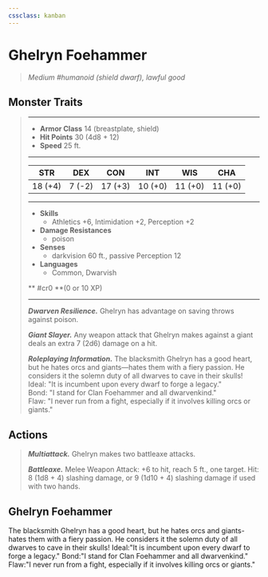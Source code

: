 ```yaml
---
cssclass: kanban
---
```


# Ghelryn Foehammer
>*Medium #humanoid (shield dwarf), lawful good*
## Monster Traits
>___
>- **Armor Class** 14 (breastplate, shield)
>- **Hit Points** 30 (4d8 + 12)
>- **Speed** 25 ft.
>___
>|STR|DEX|CON|INT|WIS|CHA|
>|:---:|:---:|:---:|:---:|:---:|:---:|
>|18 (+4)|7 (-2)|17 (+3)|10 (+0)|11 (+0)|11 (+0)|
>___
>- **Skills**
>	 - Athletics +6, Intimidation +2, Perception +2
>- **Damage Resistances**
>	 - poison
>- **Senses**
>	 - darkvision 60 ft., passive Perception 12
>- **Languages**
>	 - Common, Dwarvish
>
> ** #cr0 **(0 or 10 XP)
>___
>***Dwarven Resilience.*** Ghelryn has advantage on saving throws against poison.  
>
>***Giant Slayer.*** Any weapon attack that Ghelryn makes against a giant deals an extra 7 (2d6) damage on a hit.  
>
>***Roleplaying Information.*** The blacksmith Ghelryn has a good heart, but he hates orcs and giants—hates them with a fiery passion. He considers it the solemn duty of all dwarves to cave in their skulls!  
>Ideal: "It is incumbent upon every dwarf to forge a legacy."  
>Bond: "I stand for Clan Foehammer and all dwarvenkind."  
>Flaw: "I never run from a fight, especially if it involves killing orcs or giants."  
>
## Actions
>***Multiattack.*** Ghelryn makes two battleaxe attacks.  
>
>***Battleaxe.*** Melee Weapon Attack: +6 to hit, reach 5 ft., one target. Hit: 8 (1d8 + 4) slashing damage, or 9 (1d10 + 4) slashing damage if used with two hands.
## Ghelryn Foehammer
The blacksmith Ghelryn has a good heart, but he hates orcs and giants-hates them with a fiery passion. He considers it the solemn duty of all dwarves to cave in their skulls!
Ideal:"It is incumbent upon every dwarf to forge a legacy."
Bond:"I stand for Clan Foehammer and all dwarvenkind."
Flaw:"I never run from a fight, especially if it involves killing orcs or giants."
